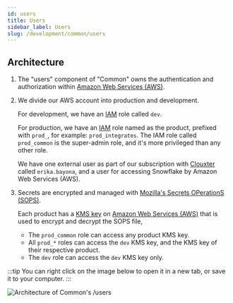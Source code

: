 ```yaml
---
id: users
title: Users
sidebar_label: Users
slug: /development/common/users
---
```


## Architecture

1. The "users" component of "Common"
   owns the authentication and authorization within
   [Amazon Web Services (AWS)](/development/stack/aws).
1. We divide our AWS account
   into production and development.

   For development,
   we have an [IAM](/development/stack/aws/iam) role
   called `dev`.

   For production,
   we have an [IAM](/development/stack/aws/iam) role
   named as the product, prefixed with `prod_`, for example: `prod_integrates`.
   The IAM role called `prod_common`
   is the super-admin role,
   and it's more privileged than any other role.

   We have one external user
   as part of our subscription with [Clouxter](https://clouxter.com/)
   called `erika.bayona`,
   and a user for accessing Snowflake by Amazon Web Services (AWS).

1. Secrets are encrypted
   and managed with [Mozilla's Secrets OPerationS (SOPS)](/development/stack/sops).

   Each product has a [KMS key](/development/stack/aws/kms)
   on [Amazon Web Services (AWS)](/development/stack/aws)
   that is used to encrypt and decrypt the SOPS file,

   - The `prod_common` role can access any product KMS key.
   - All `prod_*` roles can access the `dev` KMS key,
     and the KMS key of their respective product.
   - The `dev` role can access the `dev` KMS key only.

:::tip
You can right click on the image below
to open it in a new tab,
or save it to your computer.
:::

![Architecture of Common's /users](./users-arch.dot.svg)
